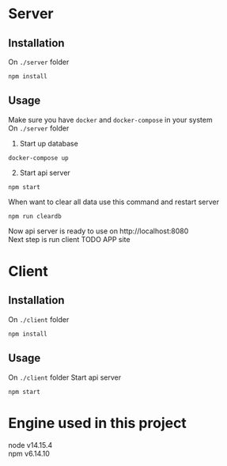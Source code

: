 # Server
 ## Installation
On `./server` folder
 ```
 npm install
 ```
 ## Usage
Make sure you have `docker` and `docker-compose` in your system\
 On `./server` folder
 
 1. Start up database
 ```
 docker-compose up
 ```

2. Start api server
```
npm start
```

When want to clear all data use this command and restart server
```
npm run cleardb
```

Now api server is ready to use on http://localhost:8080\
Next step is run client TODO APP site

# Client
 ## Installation
On `./client` folder
 ```
 npm install
 ```
 ## Usage
On `./client` folder
Start api server
```
npm start
```
# Engine used in this project
node v14.15.4 \
npm v6.14.10